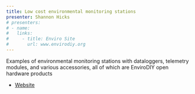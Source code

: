 ```yaml
---
title: Low cost environmental monitoring stations
presenter: Shannon Hicks
# presenters:
# - name:
#   links:
#     - title: Enviro Site
#       url: www.envirodiy.org
---
```


Examples of environmental monitoring stations with dataloggers, telemetry modules, and various accessories, all of which are EnviroDIY open hardware products

-   [Website](https://www.envirodiy.org)
